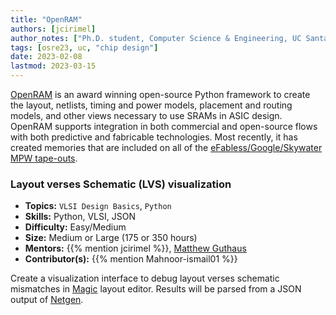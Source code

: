 ```yaml
---
title: "OpenRAM"
authors: [jcirimel]
author_notes: ["Ph.D. student, Computer Science & Engineering, UC Santa Cruz"]
tags: [osre23, uc, "chip design"]
date: 2023-02-08
lastmod: 2023-03-15
---
```


[OpenRAM](https://github.com/VLSIDA/OpenRAM) is an award winning open-source Python framework to create the layout, netlists, timing and power models, placement and routing models, and other views necessary to use SRAMs in ASIC design. OpenRAM supports integration in both commercial and open-source flows with both predictive and fabricable technologies. Most recently, it has created memories that are included on all of the [eFabless/Google/Skywater MPW tape-outs](https://efabless.com/open_shuttle_program/).


### Layout verses Schematic (LVS) visualization

- **Topics:** `VLSI Design Basics`, `Python`
- **Skills:** Python, VLSI, JSON
- **Difficulty:** Easy/Medium
- **Size:** Medium or Large (175 or 350 hours) 
- **Mentors:** {{% mention jcirimel %}}, [Matthew Guthaus](mailto:mrg@ucsc.edu)
- **Contributor(s):** {{% mention Mahnoor-ismail01 %}}

Create a visualization interface to debug layout verses schematic mismatches in [Magic](https://github.com/RTimothyEdwards/magic) layout editor. Results will be parsed from a JSON output of [Netgen](https://github.com/RTimothyEdwards/netgen).

